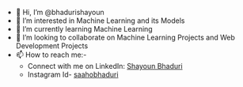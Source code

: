 - 👋 Hi, I’m @bhadurishayoun
- 👀 I’m interested in Machine Learning and its Models
- 🌱 I’m currently learning Machine Learning
- 💞️ I’m looking to collaborate on Machine Learning Projects and Web Development Projects 
- 📫 How to reach me:-
     - Connect with me on LinkedIn: [Shayoun Bhaduri](https://www.linkedin.com/in/shayoun-bhaduri-0547381a3/"ShayounBhaduri")
     - Instagram Id- [saahobhaduri](https://www.instagram.com/saahobhaduri/"saahobhaduri")

<!---
bhadurishayoun/bhadurishayoun is a ✨ special ✨ repository because its `README.md` (this file) appears on your GitHub profile.
You can click the Preview link to take a look at your changes.
--->

